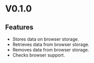 # V0.1.0
## Features
* Stores data on browser storage.
* Retrieves data from browser storage.
* Removes data from browser storage.
* Checks browser support.